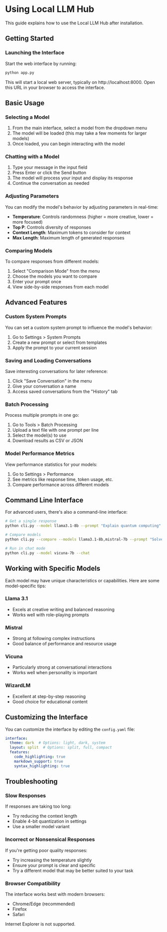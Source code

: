 # Using Local LLM Hub

This guide explains how to use the Local LLM Hub after installation.

## Getting Started

### Launching the Interface

Start the web interface by running:

```bash
python app.py
```

This will start a local web server, typically on http://localhost:8000. Open this URL in your browser to access the interface.

## Basic Usage

### Selecting a Model

1. From the main interface, select a model from the dropdown menu
2. The model will be loaded (this may take a few moments for larger models)
3. Once loaded, you can begin interacting with the model

### Chatting with a Model

1. Type your message in the input field
2. Press Enter or click the Send button
3. The model will process your input and display its response
4. Continue the conversation as needed

### Adjusting Parameters

You can modify the model's behavior by adjusting parameters in real-time:

- **Temperature**: Controls randomness (higher = more creative, lower = more focused)
- **Top P**: Controls diversity of responses
- **Context Length**: Maximum tokens to consider for context
- **Max Length**: Maximum length of generated responses

### Comparing Models

To compare responses from different models:

1. Select "Comparison Mode" from the menu
2. Choose the models you want to compare
3. Enter your prompt once
4. View side-by-side responses from each model

## Advanced Features

### Custom System Prompts

You can set a custom system prompt to influence the model's behavior:

1. Go to Settings > System Prompts
2. Create a new prompt or select from templates
3. Apply the prompt to your current session

### Saving and Loading Conversations

Save interesting conversations for later reference:

1. Click "Save Conversation" in the menu
2. Give your conversation a name
3. Access saved conversations from the "History" tab

### Batch Processing

Process multiple prompts in one go:

1. Go to Tools > Batch Processing
2. Upload a text file with one prompt per line
3. Select the model(s) to use
4. Download results as CSV or JSON

### Model Performance Metrics

View performance statistics for your models:

1. Go to Settings > Performance
2. See metrics like response time, token usage, etc.
3. Compare performance across different models

## Command Line Interface

For advanced users, there's also a command-line interface:

```bash
# Get a single response
python cli.py --model llama3.1-8b --prompt "Explain quantum computing"

# Compare models
python cli.py --compare --models llama3.1-8b,mistral-7b --prompt "Solve this riddle: what has keys but no locks?"

# Run in chat mode
python cli.py --model vicuna-7b --chat
```

## Working with Specific Models

Each model may have unique characteristics or capabilities. Here are some model-specific tips:

### Llama 3.1
- Excels at creative writing and balanced reasoning
- Works well with role-playing prompts

### Mistral
- Strong at following complex instructions
- Good balance of performance and resource usage

### Vicuna
- Particularly strong at conversational interactions
- Works well when personality is important

### WizardLM
- Excellent at step-by-step reasoning
- Good choice for educational content

## Customizing the Interface

You can customize the interface by editing the `config.yaml` file:

```yaml
interface:
  theme: dark  # Options: light, dark, system
  layout: split  # Options: split, full, compact
  features:
    code_highlighting: true
    markdown_support: true
    syntax_highlighting: true
```

## Troubleshooting

### Slow Responses

If responses are taking too long:
- Try reducing the context length
- Enable 4-bit quantization in settings
- Use a smaller model variant

### Incorrect or Nonsensical Responses

If you're getting poor quality responses:
- Try increasing the temperature slightly
- Ensure your prompt is clear and specific
- Try a different model that may be better suited to your task

### Browser Compatibility

The interface works best with modern browsers:
- Chrome/Edge (recommended)
- Firefox
- Safari

Internet Explorer is not supported.

